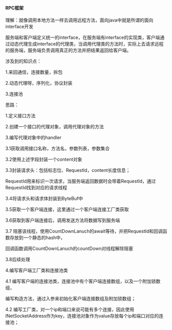 #### RPC框架

理解：就像调用本地方法一样去调用远程方法，面向java中就是所谓的面向interface开发

服务端和客户端定义统一的interface，在服务端有interface的实现类，客户端通过动态代理生成interface的代理类，当调用代理类的方法时，实际上去请求远程的服务端，服务端负责调用真正的方法并把结果返回给客户端。

涉及到的知识点：

1.来回通信，连接数量，拆包

2.动态代理呀，序列化，协议封装

3.连接池

思路：

1.定义接口方法

2.创建一个接口的代理对象，调用代理对象的方法

3.编写代理对象中的handler

3.1获取调用接口名称，方法名，参数列表，参数集合

3.2使用上述字段封装一个content对象

3.3封装请求头：包括标志位、RequestId，content长度信息；

RequestId用来标识一次请求，当服务端返回数据时会带着RequestId，通过RequestId找到对应的请求线程

3.4将请求头和请求体封装到ByteBuf中

3.5获取一个客户端连接，这里通过一个客户端连接工厂类获取

3.6获取到客户端连接后，调用发送方法将数据写到服务端

3.7 阻塞该线程，使用CountDownLanuch的await等待，并把RequestId和回调函数存放到一个静态的hash中，

回调函数调用CountDownLanuch的countDown对线程解除阻塞

3.8后续处理

4.编写客户端工厂类和连接池类

4.1 编写客户端的连接池类，连接池中有个客户端连接数组，以及一个附加锁数组，

编写构造方法，通过入参来初始化客户端连接数组及附加锁数组；

4.2 编写工厂类，对一个ip和端口来说可能有多个连接，因此使用INetSocketAddress作为key，连接池对象作为value存放每个ip和端口对应的连接池；

